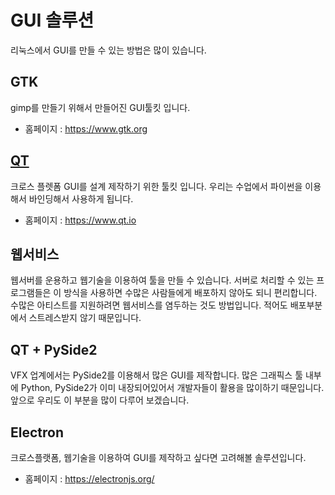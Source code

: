 # GUI 솔루션
리눅스에서 GUI를 만들 수 있는 방법은 많이 있습니다.

## GTK
gimp를 만들기 위해서 만들어진 GUI툴킷 입니다.

- 홈페이지 : https://www.gtk.org

## [QT](https://ko.wikipedia.org/wiki/Qt_(프레임워크)#역사)
크로스 플렛폼 GUI를 설계 제작하기 위한 툴킷 입니다.
우리는 수업에서 파이썬을 이용해서 바인딩해서 사용하게 됩니다.

- 홈페이지 : https://www.qt.io

## 웹서비스
웹서버를 운용하고 웹기술을 이용하여 툴을 만들 수 있습니다.
서버로 처리할 수 있는 프로그램들은 이 방식을 사용하면 수많은 사람들에게 배포하지 않아도 되니 편리합니다. 수많은 아티스트를 지원하려면 웹서비스를 염두하는 것도 방법입니다.
적어도 배포부분에서 스트레스받지 않기 때문입니다.

## QT + PySide2
VFX 업계에서는 PySide2를 이용해서 많은 GUI를 제작합니다.
많은 그래픽스 툴 내부에 Python, PySide2가 이미 내장되어있어서 개발자들이 활용을 많이하기 때문입니다. 앞으로 우리도 이 부분을 많이 다루어 보겠습니다.

## Electron
크로스플랫폼, 웹기술을 이용하여 GUI를 제작하고 싶다면 고려해볼 솔루션입니다.
- 홈페이지 : https://electronjs.org/
